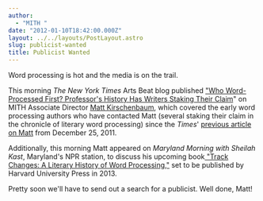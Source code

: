 ```yaml
---
author:
  - "MITH "
date: "2012-01-10T18:42:00.000Z"
layout: ../../layouts/PostLayout.astro
slug: publicist-wanted
title: Publicist Wanted
---
```


Word processing is hot and the media is on the trail.

This morning _The New York Times_ Arts Beat blog published ["Who Word-Processed First? Professor's History Has Writers Staking Their Claim](http://artsbeat.blogs.nytimes.com/2012/01/10/who-word-processed-first-professors-history-has-writers-staking-their-claim/?scp=2&sq=matthew%20kirschenbaum&st=cse)" on MITH Associate Director [Matt Kirschenbaum](//mkirschenbaum.wordpress.com/), which covered the early word processing authors who have contacted Matt (several staking their claim in the chronicle of literary word processing) since the _Times_' [previous article on Matt](https://www.nytimes.com/2011/12/26/books/a-literary-history-of-word-processing.html?scp=1&sq=matthew%20kirschenbaum&st=cse) from December 25, 2011.

Additionally, this morning Matt appeared on _Maryland Morning with Sheilah Kast_, Maryland's NPR station, to discuss his upcoming book[ "Track Changes: A Literary History of Word Processing,"](https://mkirschenbaum.wordpress.com/2011/04/10/track-changes/) set to be published by Harvard University Press in 2013.

Pretty soon we'll have to send out a search for a publicist. Well done, Matt!
